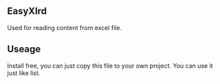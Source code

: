 ## EasyXlrd
Used for reading content from excel file.

## Useage
Install free, you can just copy this file to your own project.
You can use it just like list.
